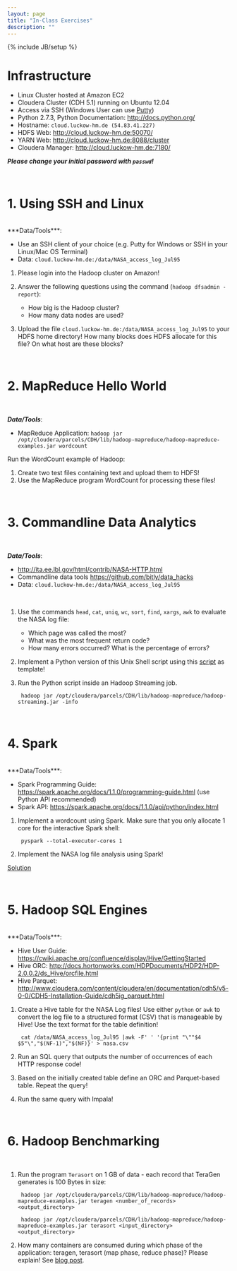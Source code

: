 ```yaml
---
layout: page
title: "In-Class Exercises"
description: ""
---
```

{% include JB/setup %}



# Infrastructure

* Linux Cluster hosted at Amazon EC2
* Cloudera Cluster (CDH 5.1) running on Ubuntu 12.04
* Access via SSH (Windows User can use [Putty](http://www.chiark.greenend.org.uk/~sgtatham/putty/download.html))
* Python 2.7.3, Python Documentation: <http://docs.python.org/>
* Hostname: `cloud.luckow-hm.de (54.83.41.227)`
* HDFS Web: <http://cloud.luckow-hm.de:50070/>
* YARN Web: <http://cloud.luckow-hm.de:8088/cluster>
* Cloudera Manager: <http://cloud.luckow-hm.de:7180/>

***Please change your initial password with `passwd`!***

<br/>

# 1. Using SSH and Linux
<br/>
***Data/Tools***:

* Use an SSH client of your choice (e.g. Putty for Windows or SSH in your Linux/Mac OS Terminal)
* Data: `cloud.luckow-hm.de:/data/NASA_access_log_Jul95`


1. Please login into the Hadoop cluster on Amazon!

1. Answer the following questions using the command (`hadoop dfsadmin -report`):
    * How big is the Hadoop cluster?
    * How many data nodes are used?
    		
1. Upload the file `cloud.luckow-hm.de:/data/NASA_access_log_Jul95` to your HDFS home directory! How many blocks does HDFS allocate for this file? On what host are these blocks?

<br/>

# 2. MapReduce Hello World

<br/>

***Data/Tools***:

* MapReduce Application: `hadoop jar /opt/cloudera/parcels/CDH/lib/hadoop-mapreduce/hadoop-mapreduce-examples.jar wordcount`

Run the WordCount example of Hadoop:

1. Create two test files containing text and upload them to HDFS!
1. Use the MapReduce program WordCount for processing these files!

<br/> 

# 3. Commandline Data Analytics

<br/>  

***Data/Tools***:

* <http://ita.ee.lbl.gov/html/contrib/NASA-HTTP.html>
* Commandline data tools <https://github.com/bitly/data_hacks>
* Data: `cloud.luckow-hm.de:/data/NASA_access_log_Jul95`

<br/> 

1. Use the commands `head`, `cat`, `uniq`, `wc`, `sort`, `find`, `xargs`, `awk` to evaluate the NASA log file:

    * Which page was called the most?
    * What was the most frequent return code?
    * How many errors occurred? What is the percentage of errors?
    
 
2. Implement a Python version of this Unix Shell script using this [script](src/map_reduce.py) as template!


3. Run the Python script inside an Hadoop Streaming job.

        hadoop jar /opt/cloudera/parcels/CDH/lib/hadoop-mapreduce/hadoop-streaming.jar -info 

<br/>



# 4. Spark
<br/>  
***Data/Tools***:

* Spark Programming Guide: <https://spark.apache.org/docs/1.1.0/programming-guide.html> (use Python API recommended)
* Spark API: <https://spark.apache.org/docs/1.1.0/api/python/index.html>

1. Implement a wordcount using Spark. Make sure that you only allocate 1 core for the interactive Spark shell:

        pyspark --total-executor-cores 1
        
        
2. Implement the NASA log file analysis using Spark!    

[Solution](src/spark.py)

<br/>  

# 5. Hadoop SQL Engines
<br/>  
***Data/Tools***:

* Hive User Guide: <https://cwiki.apache.org/confluence/display/Hive/GettingStarted>
* Hive ORC: <http://docs.hortonworks.com/HDPDocuments/HDP2/HDP-2.0.0.2/ds_Hive/orcfile.html>
* Hive Parquet: <http://www.cloudera.com/content/cloudera/en/documentation/cdh5/v5-0-0/CDH5-Installation-Guide/cdh5ig_parquet.html>


1. Create a Hive table for the NASA Log files! Use either `python` or `awk` to convert the log file to a structured format (CSV) that is manageable by Hive! Use the text format for the table definition!

        cat /data/NASA_access_log_Jul95 |awk -F' ' '{print "\""$4 $5"\","$(NF-1)","$(NF)}' > nasa.csv
        
2. Run an SQL query that outputs the number of occurrences of each HTTP response code!

3. Based on the initially created table define an ORC and Parquet-based table. Repeat the query!

4. Run the same query with Impala!

<br/>  

# 6. Hadoop Benchmarking
<br/>  

1. Run the program `Terasort` on 1 GB of data - each record that TeraGen generates is 100 Bytes in size:

        hadoop jar /opt/cloudera/parcels/CDH/lib/hadoop-mapreduce/hadoop-mapreduce-examples.jar teragen <number_of_records> <output_directory>

        hadoop jar /opt/cloudera/parcels/CDH/lib/hadoop-mapreduce/hadoop-mapreduce-examples.jar terasort <input_directory> <output_directory>

1. How many containers are consumed during which phase of the application: teragen, terasort (map phase, reduce phase)? Please explain! See [blog post](http://blog.cloudera.com/blog/2014/04/apache-hadoop-yarn-avoiding-6-time-consuming-gotchas/).

<br/>  














